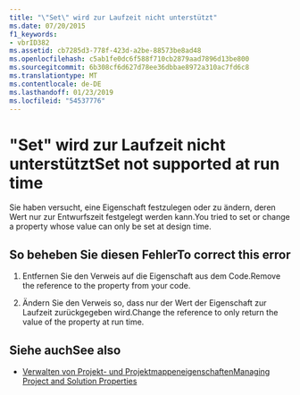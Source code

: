 ```yaml
---
title: "\"Set\" wird zur Laufzeit nicht unterstützt"
ms.date: 07/20/2015
f1_keywords:
- vbrID382
ms.assetid: cb7285d3-778f-423d-a2be-88573be8ad48
ms.openlocfilehash: c5ab1fe0dc6f588f710cb2879aad7896d13be800
ms.sourcegitcommit: 6b308cf6d627d78ee36dbbae8972a310ac7fd6c8
ms.translationtype: MT
ms.contentlocale: de-DE
ms.lasthandoff: 01/23/2019
ms.locfileid: "54537776"
---
```

# <a name="set-not-supported-at-run-time"></a><span data-ttu-id="d71bc-102">"Set" wird zur Laufzeit nicht unterstützt</span><span class="sxs-lookup"><span data-stu-id="d71bc-102">Set not supported at run time</span></span>
<span data-ttu-id="d71bc-103">Sie haben versucht, eine Eigenschaft festzulegen oder zu ändern, deren Wert nur zur Entwurfszeit festgelegt werden kann.</span><span class="sxs-lookup"><span data-stu-id="d71bc-103">You tried to set or change a property whose value can only be set at design time.</span></span>  
  
## <a name="to-correct-this-error"></a><span data-ttu-id="d71bc-104">So beheben Sie diesen Fehler</span><span class="sxs-lookup"><span data-stu-id="d71bc-104">To correct this error</span></span>  
  
1.  <span data-ttu-id="d71bc-105">Entfernen Sie den Verweis auf die Eigenschaft aus dem Code.</span><span class="sxs-lookup"><span data-stu-id="d71bc-105">Remove the reference to the property from your code.</span></span>  
  
2.  <span data-ttu-id="d71bc-106">Ändern Sie den Verweis so, dass nur der Wert der Eigenschaft zur Laufzeit zurückgegeben wird.</span><span class="sxs-lookup"><span data-stu-id="d71bc-106">Change the reference to only return the value of the property at run time.</span></span>  
  
## <a name="see-also"></a><span data-ttu-id="d71bc-107">Siehe auch</span><span class="sxs-lookup"><span data-stu-id="d71bc-107">See also</span></span>
- [<span data-ttu-id="d71bc-108">Verwalten von Projekt- und Projektmappeneigenschaften</span><span class="sxs-lookup"><span data-stu-id="d71bc-108">Managing Project and Solution Properties</span></span>](/visualstudio/ide/managing-project-and-solution-properties)
